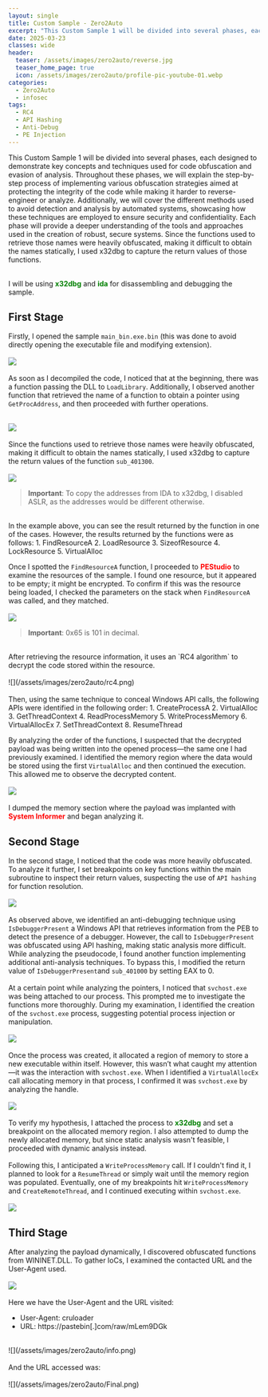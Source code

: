 ```yaml
---
layout: single
title: Custom Sample - Zero2Auto
excerpt: "This Custom Sample 1 will be divided into several phases, each designed to demonstrate key concepts and techniques used for code obfuscation and evasion of analysis. Throughout these phases, we will explain the step-by-step process of implementing various obfuscation strategies aimed at protecting the integrity of the code while making it harder to reverse-engineer or analyze. Additionally, we will cover the different methods used to avoid detection and analysis by automated systems, showcasing how these techniques are employed to ensure security and confidentiality. Each phase will provide a deeper understanding of the tools and approaches used in the creation of robust, secure systems."
date: 2025-03-23
classes: wide
header:
  teaser: /assets/images/zero2auto/reverse.jpg
  teaser_home_page: true
  icon: /assets/images/zero2auto/profile-pic-youtube-01.webp
categories:
  - Zero2Auto
  - infosec
tags: 
  - RC4
  - API Hashing
  - Anti-Debug
  - PE Injection
---
```



This Custom Sample 1 will be divided into several phases, each designed to demonstrate key concepts and techniques used for code obfuscation and evasion of analysis. Throughout these phases, we will explain the step-by-step process of implementing various obfuscation strategies aimed at protecting the integrity of the code while making it harder to reverse-engineer or analyze. Additionally, we will cover the different methods used to avoid detection and analysis by automated systems, showcasing how these techniques are employed to ensure security and confidentiality. Each phase will provide a deeper understanding of the tools and approaches used in the creation of robust, secure systems. Since the functions used to retrieve those names were heavily obfuscated, making it difficult to obtain the names statically, I used x32dbg to capture the return values of those functions.


<br>
I will be using <strong style="color: green;">x32dbg</strong> and <strong style="color: green;">ida</strong> for disassembling and debugging the sample.

## First Stage

Firstly, I opened the sample `main_bin.exe.bin` (this was done to avoid directly opening the executable file and modifying extension).
<br>
<br>
![](/assets/images/zero2auto/main.png)
<br>
<br>
As soon as I decompiled the code, I noticed that at the beginning, there was a function passing the DLL to `LoadLibrary`. Additionally, I observed another function that retrieved the name of a function to obtain a pointer using `GetProcAddress`, and then proceeded with further operations.
<br>
<br>

![](/assets/images/zero2auto/main_code.png)
<br>
<br>
Since the functions used to retrieve those names were heavily obfuscated, making it difficult to obtain the names statically, I used x32dbg to capture the return values of the function `sub_401300`.
<br>
<br>
![](/assets/images/zero2auto/Find_resource.png)
> **Important**: To copy the addresses from IDA to x32dbg, I disabled ASLR, as the addresses would be different otherwise.

<br>
In the example above, you can see the result returned by the function in one of the cases. However, the results returned by the functions were as follows:
1. FindResourceA
2. LoadResource
3. SizeofResource
4. LockResource
5. VirtualAlloc

Once I spotted the `FindResourceA` function, I proceeded to <strong style=" color:red;"> PEStudio</strong> to examine the resources of the sample. I found one resource, but it appeared to be empty; it might be encrypted. To confirm if this was the resource being loaded, I checked the parameters on the stack when `FindResourceA` was called, and they matched.
<br>
<br>
![](/assets/images/zero2auto/pestudioFirstSample.png)
> **Important**: 0x65 is 101 in decimal.

<br>
After retrieving the resource information, it uses an `RC4 algorithm` to decrypt the code stored within the resource.
<br>
<br>
![](/assets/images/zero2auto/rc4.png)
<br>
<br>
Then, using the same technique to conceal Windows API calls, the following APIs were identified in the following order:
1. CreateProcessA
2. VirtualAlloc
3. GetThreadContext
4. ReadProcessMemory
5. WriteProcessMemory
6. VirtualAllocEx
7. SetThreadContext
8. ResumeThread


By analyzing the order of the functions, I suspected that the decrypted payload was being written into the opened process—the same one I had previously examined. I identified the memory region where the data would be stored using the first `VirtualAlloc` and then continued the execution. This allowed me to observe the decrypted content.
<br>
<br>
![](/assets/images/zero2auto/dumpedSecondStage.png)
<br>
<br>
I dumped the memory section where the payload was implanted with <strong style = "color:red;">System Informer</strong> and began analyzing it.

## Second Stage
In the second stage, I noticed that the code was more heavily obfuscated. To analyze it further, I set breakpoints on key functions within the main subroutine to inspect their return values, suspecting the use of `API hashing` for function resolution.
<br>
<br>
![](/assets/images/zero2auto/antidebug.png)
<br>
<br>
As observed above, we identified an anti-debugging technique using `IsDebuggerPresent` a Windows API that retrieves information from the PEB to detect the presence of a debugger. However, the call to `IsDebuggerPresent` was obfuscated using API hashing, making static analysis more difficult. While analyzing the pseudocode, I found another function implementing additional anti-analysis techniques. To bypass this, I modified the return value of `IsDebuggerPresent`and `sub_401000` by setting EAX to 0.
<br>
<br>
At a certain point while analyzing the pointers, I noticed that `svchost.exe` was being attached to our process. This prompted me to investigate the functions more thoroughly. During my examination, I identified the creation of the `svchost.exe` process, suggesting potential process injection or manipulation.
<br>
<br>
![](/assets/images/zero2auto/svchost.png)
<br>
<br>
Once the process was created, it allocated a region of memory to store a new executable within itself. However, this wasn’t what caught my attention—it was the interaction with `svchost.exe`. When I identified a `VirtualAllocEx` call allocating memory in that process, I confirmed it was `svchost.exe` by analyzing the handle.
<br>
<br>
![](/assets/images/zero2auto/svchost_virtual.png)
<br>
<br>
To verify my hypothesis, I attached the process to <strong style="color:green;">x32dbg</strong> and set a breakpoint on the allocated memory region. I also attempted to dump the newly allocated memory, but since static analysis wasn't feasible, I proceeded with dynamic analysis instead.
<br>
<br>
Following this, I anticipated a `WriteProcessMemory` call. If I couldn't find it, I planned to look for a `ResumeThread` or simply wait until the memory region was populated. Eventually, one of my breakpoints hit `WriteProcessMemory` and `CreateRemoteThread`, and I continued executing within `svchost.exe`.
<br>
<br>
![](/assets/images/zero2auto/svchost_link.png)
## Third Stage
After analyzing the payload dynamically, I discovered obfuscated functions from WININET.DLL. To gather IoCs, I examined the contacted URL and the User-Agent used.
<br>
<br>
![](/assets/images/zero2auto/internet.png)
<br>
<br>
Here we have the User-Agent and the URL visited:
* User-Agent: cruloader
* URL: https://pastebin[.]com/raw/mLem9DGk

<br>
![](/assets/images/zero2auto/info.png)
<br>
<br>
And the URL accessed was:
<br>
<br>
![](/assets/images/zero2auto/Final.png)
